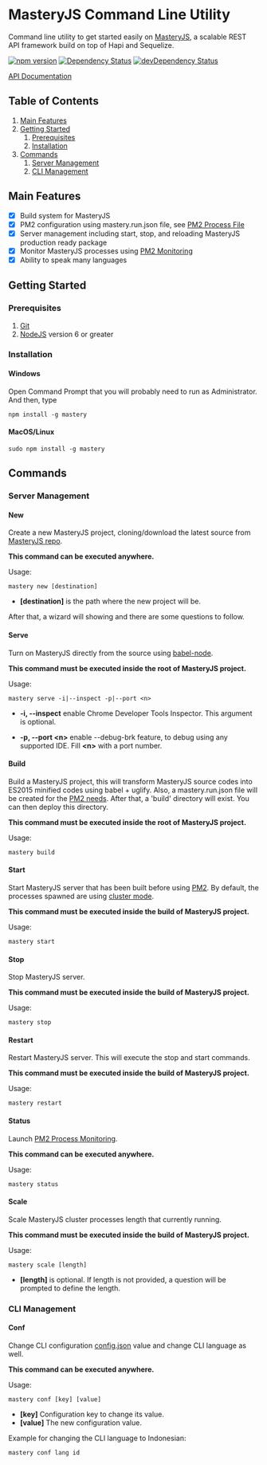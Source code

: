 # MasteryJS Command Line Utility

Command line utility to get started easily on [MasteryJS](https://github.com/labibramadhan/mastery), a scalable REST API framework build on top of Hapi and Sequelize.

[![npm version](https://badge.fury.io/js/mastery.svg)](https://badge.fury.io/js/mastery)
[![Dependency Status](https://david-dm.org/labibramadhan/mastery-cli.svg)](https://david-dm.org/labibramadhan/mastery-cli)
[![devDependency Status](https://david-dm.org/labibramadhan/mastery-cli/dev-status.svg)](https://david-dm.org/labibramadhan/mastery-cli?type=dev)

[API Documentation](https://labibramadhan.github.io/mastery-cli/api/index.html)

## Table of Contents
1. [Main Features](#main-features)
1. [Getting Started](#getting-started)
    1. [Prerequisites](#prerequisites)
    1. [Installation](#installation)
1. [Commands](#commands)
    1. [Server Management](#server-management)
    1. [CLI Management](#cli-management)

## Main Features

- [x] Build system for MasteryJS
- [x] PM2 configuration using mastery.run.json file, see [PM2 Process File](http://pm2.keymetrics.io/docs/usage/application-declaration/)
- [x] Server management including start, stop, and reloading MasteryJS production ready package
- [x] Monitor MasteryJS processes using [PM2 Monitoring](http://pm2.keymetrics.io/docs/usage/monitoring/)
- [x] Ability to speak many languages

## Getting Started

### Prerequisites

1. [Git](https://git-scm.com/downloads)
1. [NodeJS](https://nodejs.org/en/download) version 6 or greater

### Installation

#### Windows

Open Command Prompt that you will probably need to run as Administrator. And then, type
```
npm install -g mastery
```

#### MacOS/Linux

```
sudo npm install -g mastery
```

## Commands

### Server Management

#### New
Create a new MasteryJS project, cloning/download the latest source from [MasteryJS repo](https://github.com/labibramadhan/mastery).

**This command can be executed anywhere.**

Usage:
```
mastery new [destination]
```
- **[destination]** is the path where the new project will be.

After that, a wizard will showing and there are some questions to follow.

#### Serve
Turn on MasteryJS directly from the source using [babel-node](https://babeljs.io/docs/usage/cli/#babel-node).

**This command must be executed inside the root of MasteryJS project.**

Usage:
```
mastery serve -i|--inspect -p|--port <n>
```
- **-i, --inspect** enable Chrome Developer Tools Inspector. This argument is optional.

- **-p, --port \<n>** enable --debug-brk feature, to debug using any supported IDE. Fill **\<n>** with a port number.

#### Build
Build a MasteryJS project, this will transform MasteryJS source codes into ES2015 minified codes using babel + uglify.
Also, a mastery.run.json file will be created for the [PM2 needs](http://pm2.keymetrics.io/docs/usage/application-declaration/#json-format).
After that, a 'build' directory will exist. You can then deploy this directory.

**This command must be executed inside the root of MasteryJS project.**

Usage:
```
mastery build
```

#### Start
Start MasteryJS server that has been built before using [PM2](http://pm2.keymetrics.io/docs/usage/quick-start/#usage).
By default, the processes spawned are using [cluster mode](http://pm2.keymetrics.io/docs/usage/cluster-mode/).

**This command must be executed inside the build of MasteryJS project.**

Usage:
```
mastery start
```

#### Stop
Stop MasteryJS server.

**This command must be executed inside the build of MasteryJS project.**

Usage:
```
mastery stop
```

#### Restart
Restart MasteryJS server. This will execute the stop and start commands.

**This command must be executed inside the build of MasteryJS project.**

Usage:
```
mastery restart
```

#### Status
Launch [PM2 Process Monitoring](http://pm2.keymetrics.io/docs/usage/monitoring/).

**This command can be executed anywhere.**

Usage:
```
mastery status
```

#### Scale
Scale MasteryJS cluster processes length that currently running.

**This command must be executed inside the build of MasteryJS project.**

Usage:
```
mastery scale [length]
```

- **[length]** is optional. If length is not provided, a question will be prompted to define the length.

### CLI Management

#### Conf
Change CLI configuration [config.json](src/config.js) value and change CLI language as well.

**This command can be executed anywhere.**

Usage:
```
mastery conf [key] [value]
```

- **[key]** Configuration key to change its value.
- **[value]** The new configuration value.

Example for changing the CLI language to Indonesian:
```
mastery conf lang id
```

